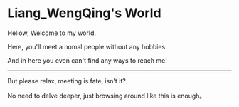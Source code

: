 <!---
- 👋 Hi, I’m @Liang-WengQing
- 👀 I’m interested in ...
- 🌱 I’m currently learning ...
- 💞️ I’m looking to collaborate on ...
- 📫 How to reach me ...
- 😄 Pronouns: ...
- ⚡ Fun fact: ...


Liang-WengQing/Liang-WengQing is a ✨ special ✨ repository because its `README.md` (this file) appears on your GitHub profile.
You can click the Preview link to take a look at your changes.
--->
# Liang_WengQing's World

Hellow, Welcome to my world.

Here, you'll meet a nomal people without any hobbies.

And in here you even can't find any ways to reach me!

---

But please relax, meeting is fate, isn't it?

No need to delve deeper, just browsing around like this is enough。
